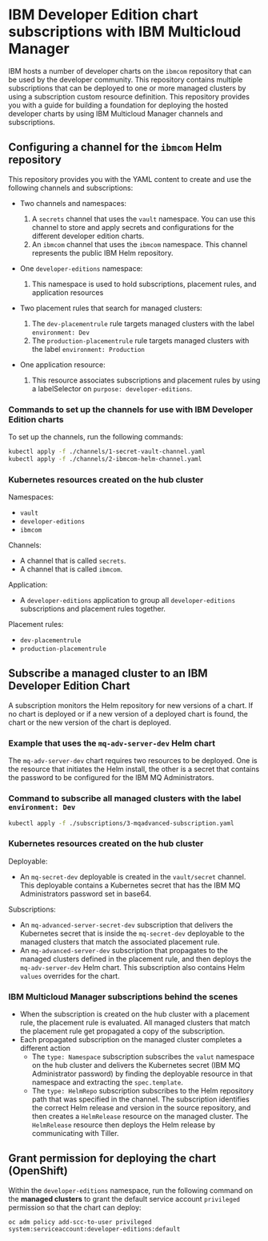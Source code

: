 # IBM Developer Edition chart subscriptions with IBM Multicloud Manager

IBM hosts a number of developer charts on the `ibmcom` repository that can be used by the developer community. This repository contains multiple subscriptions that can be deployed to one or more managed clusters by using a subscription custom resource definition. This repository provides you with a guide for building a foundation for deploying the hosted developer charts by using IBM Multicloud Manager channels and subscriptions.

## Configuring a channel for the `ibmcom` Helm repository
This repository provides you with the YAML content to create and use the following channels and subscriptions:

* Two channels and namespaces:
  1. A `secrets` channel that uses the `vault` namespace. You can use this channel to store and apply secrets and configurations for the different developer edition charts.
  2. An `ibmcom` channel that uses the `ibmcom` namespace. This channel represents the public IBM Helm repository.

* One `developer-editions` namespace:
  1. This namespace is used to hold subscriptions, placement rules, and application resources

* Two placement rules that search for managed clusters:
  1. The `dev-placementrule` rule targets managed clusters with the label `environment: Dev`
  2. The `production-placementrule` rule targets managed clusters with the label `environment: Production`

* One application resource:
  1. This resource associates subscriptions and placement rules by using a labelSelector on `purpose: developer-editions`.

### Commands to set up the channels for use with IBM Developer Edition charts

To set up the channels, run the following commands:
```bash
kubectl apply -f ./channels/1-secret-vault-channel.yaml
kubectl apply -f ./channels/2-ibmcom-helm-channel.yaml
```

### Kubernetes resources created on the hub cluster

Namespaces:
* `vault`
* `developer-editions`
* `ibmcom`

Channels:
* A channel that is called `secrets`.
* A channel that is called `ibmcom`.

Application:
* A `developer-editions` application to group all `developer-editions` subscriptions and placement rules together.

Placement rules:
* `dev-placementrule`
* `production-placementrule`

## Subscribe a managed cluster to an IBM Developer Edition Chart

A subscription monitors the Helm repository for new versions of a chart. If no chart is deployed or if a new version of a deployed chart is found, the chart or the new version of the chart is deployed.

### Example that uses the `mq-adv-server-dev` Helm chart

The `mq-adv-server-dev` chart requires two resources to be deployed. One is the resource that initiates the Helm install, the other is a secret that contains the password to be configured for the IBM MQ Administrators.

### Command to subscribe all managed clusters with the label `environment: Dev`

```bash
kubectl apply -f ./subscriptions/3-mqadvanced-subscription.yaml
```

### Kubernetes resources created on the hub cluster

Deployable:
* An `mq-secret-dev` deployable is created in the `vault/secret` channel. This deployable contains a Kubernetes secret that has the IBM MQ Administrators password set in base64.

Subscriptions:
* An `mq-advanced-server-secret-dev` subscription that delivers the Kubernetes secret that is inside the `mq-secret-dev` deployable to the managed clusters that match the associated placement rule.
* An `mq-advanced-server-dev` subscription that propagates to the managed clusters defined in the placement rule, and then deploys the `mq-adv-server-dev` Helm chart. This subscription also contains Helm `values` overrides for the chart.

### IBM Multicloud Manager subscriptions behind the scenes

* When the subscription is created on the hub cluster with a placement rule, the placement rule is evaluated. All managed clusters that match the placement rule get propagated a copy of the subscription.
* Each propagated subscription on the managed cluster completes a different action
  * The `type: Namespace` subscription subscribes the `valut` namespace on the hub cluster and delivers the Kubernetes secret (IBM MQ Administrator password) by finding the deployable resource in that namespace and extracting the `spec.template`.
  *  The `type: HelmRepo` subscription subscribes to the Helm repository path that was specified in the channel. The subscription identifies the correct Helm release and version in the source repository, and then creates a `HelmRelease` resource on the managed cluster. The `HelmRelease` resource then deploys the Helm release by communicating with Tiller.

## Grant permission for deploying the chart (OpenShift)

Within the `developer-editions` namespace, run the following command on the **managed clusters** to grant the default service account `privileged` permission so that the chart can deploy:
```
oc adm policy add-scc-to-user privileged system:serviceaccount:developer-editions:default
```

